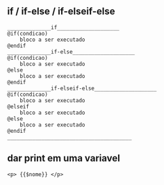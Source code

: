 ## if / if-else / if-elseif-else

    ______________if____________________
    @if(condicao)
        bloco a ser executado
    @endif
    ______________if-else____________________
    @if(condicao)
        bloco a ser executado
    @else
        bloco a ser executado
    @endif
    ______________if-elseif-else____________________
    @if(condicao)
        bloco a ser executado
    @elseif
        bloco a ser executado
    @else
        bloco a ser executado
    @endif
    ________________________________________

## dar print em uma variavel
    
    <p> {{$nome}} </p>